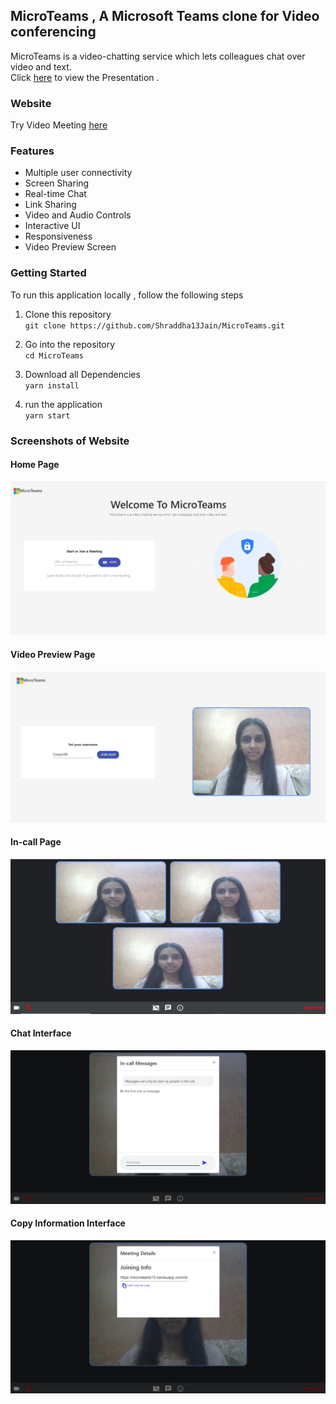 ## MicroTeams , A Microsoft Teams clone for Video conferencing
MicroTeams is a video-chatting service which lets colleagues chat over video and text.  
Click [here](https://drive.google.com/file/d/1fyj4TytdrLsp3tYdqHz9Rqwjwvzr2RlV/view?usp=sharing) to view the Presentation .  

### Website
Try Video Meeting [here](https://microteams13.herokuapp.com/)

### Features
- Multiple user connectivity
- Screen Sharing
- Real-time Chat
- Link Sharing
- Video and Audio Controls
- Interactive UI
- Responsiveness
- Video Preview Screen

### Getting Started
To run this application locally , follow the following steps 

1. Clone this repository  
  ` git clone https://github.com/Shraddha13Jain/MicroTeams.git `

2. Go into the repository  
   ` cd MicroTeams `

3. Download all Dependencies  
   ` yarn install `

4. run the application   
  ` yarn start `
                        

### Screenshots of Website
#### Home Page
<img src="/images/home.jpeg"/>

#### Video Preview Page
<img src="/images/videoPreview.jpeg"/>

#### In-call Page
<img src="/images/inCall.jpeg"/>

#### Chat Interface
<img src="/images/chat.jpeg"/>

#### Copy Information Interface
<img src="/images/meetingDetails.jpeg"/>